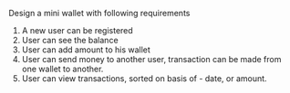 Design a mini wallet with following requirements

1. A new user can be registered
2. User can see the balance
3. User can add amount to his wallet
4. User can send money to another user, transaction can be made from one wallet to another.
5. User can view transactions, sorted on basis of - date, or amount.
